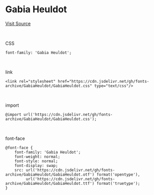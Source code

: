 # Gabia Heuldot

[Visit Source](https://font.gabia.com/2023)

&nbsp;

CSS

```
font-family: 'Gabia Heuldot';
```

&nbsp;

link

```
<link rel="stylesheet" href="https://cdn.jsdelivr.net/gh/fonts-archive/GabiaHeuldot/GabiaHeuldot.css" type="text/css"/>
```

&nbsp;

import

```
@import url('https://cdn.jsdelivr.net/gh/fonts-archive/GabiaHeuldot/GabiaHeuldot.css');
```

&nbsp;

font-face

```
@font-face {
    font-family: 'Gabia Heuldot';
    font-weight: normal;
    font-style: normal;
    font-display: swap;
    src: url('https://cdn.jsdelivr.net/gh/fonts-archive/GabiaHeuldot/GabiaHeuldot.otf') format('opentype'),
         url('https://cdn.jsdelivr.net/gh/fonts-archive/GabiaHeuldot/GabiaHeuldot.ttf') format('truetype');
}
```
